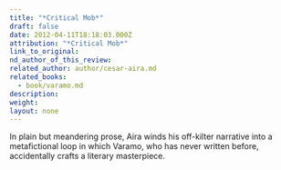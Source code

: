 ```yaml
---
title: "*Critical Mob*"
draft: false
date: 2012-04-11T18:18:03.000Z
attribution: "*Critical Mob*"
link_to_original:
nd_author_of_this_review:
related_author: author/cesar-aira.md
related_books:
  - book/varamo.md
description:
weight:
layout: none
---
```

In plain but meandering prose, Aira winds his off-kilter narrative into a metafictional loop in which Varamo, who has never written before, accidentally crafts a literary masterpiece.

